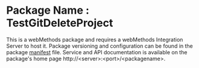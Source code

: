 # Package Name : TestGitDeleteProject
This is a webMethods package and requires a webMethods Integration Server to host it. Package versioning and configuration can be found in the package [manifest](./TestGitDeleteProject/manifest.v3) file. Service and API documentation is available on the package's home page http://&lt;server&gt;:&lt;port&gt;/&lt;packagename>.